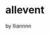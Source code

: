 # allevent
by  Iliannnn


<script src="https://gist.github.com/Iliannnn/6c69605cb6b8cc03f0ab9c885fd39906.js"></script>
